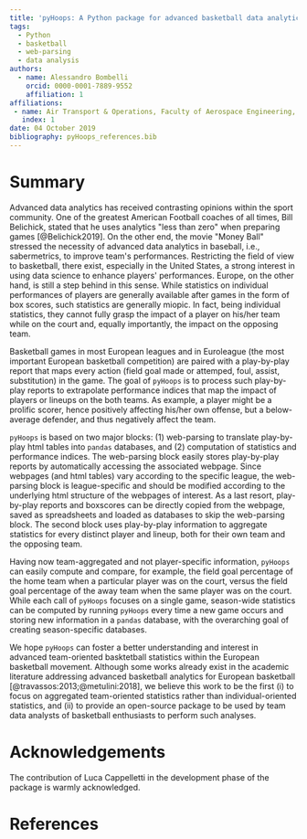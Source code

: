 ```yaml
---
title: 'pyHoops: A Python package for advanced basketball data analytics'
tags:
  - Python
  - basketball
  - web-parsing
  - data analysis
authors:
  - name: Alessandro Bombelli
    orcid: 0000-0001-7889-9552
    affiliation: 1
affiliations:
 - name: Air Transport & Operations, Faculty of Aerospace Engineering, Delft University of Technology
   index: 1
date: 04 October 2019
bibliography: pyHoops_references.bib
---
```


# Summary

Advanced data analytics has received contrasting opinions within the sport community. One of the greatest American Football coaches of all times, Bill Belichick, stated that he uses analytics "less than zero" when preparing games [@Belichick2019]. On the other end, the movie "Money Ball" stressed the necessity of advanced data analytics in baseball, i.e., sabermetrics, to improve team's performances. Restricting the field of view to basketball, there exist, especially in the United States, a strong interest in using data science to enhance players' performances. Europe, on the other hand, is still a step behind in this sense. While statistics on individual performances of players are generally available after games in the form of box scores, such statistics are generally miopic. In fact, being individual statistics, they cannot fully grasp the impact of a player on his/her team while on the court and, equally importantly, the impact on the opposing team.

Basketball games in most European leagues and in Euroleague (the most important European basketball competition) are paired with a play-by-play report that maps every action (field goal made or attemped, foul, assist, substitution) in the game. The goal of ``pyHoops`` is to process such play-by-play reports to extrapolate performance indices that map the impact of players or lineups on the both teams. As example, a player might be a prolific scorer, hence positively affecting his/her own offense, but a below-average defender, and thus negatively affect the team.

``pyHoops`` is based on two major blocks: (1) web-parsing to translate play-by-play html tables into <code>pandas</code> databases, and (2) computation of statistics and performance indices. The web-parsing block easily stores play-by-play reports by automatically accessing the associated webpage. Since webpages (and html tables) vary according to the specific league, the web-parsing block is league-specific and should be modified according to the underlying html structure of the webpages of interest. As a last resort, play-by-play reports and boxscores can be directly copied from the webpage, saved as spreadsheets and loaded as databases to skip the web-parsing block. The second block uses play-by-play information to aggregate statistics for every distinct player and lineup, both for their own team and the opposing team.

Having now team-aggregated and not player-specific information, ``pyHoops`` can easily compute and compare, for example, the field goal percentage of the home team when a particular player was on the court, versus the field goal percentage of the away team when the same player was on the court. While each call of ``pyHoops`` focuses on a single game, season-wide statistics can be computed by running ``pyHoops`` every time a new game occurs and storing new information in a <code>pandas</code> database, with the overarching goal of creating season-specific databases.

We hope ``pyHoops`` can foster a better understanding and interest in advanced team-oriented basktetball statistics within the European basketball movement. Although some works already exist in the academic literature addressing advanced basketball analytics for European basketball [@travassos:2013;@metulini:2018], we believe this work to be the first (i) to focus on aggregated team-oriented statistics rather than individual-oriented statistics, and (ii) to provide an open-source package to be used by team data analysts of basketball enthusiasts to perform such analyses.      



# Acknowledgements

The contribution of Luca Cappelletti in the development phase of the package is warmly acknowledged.

# References


